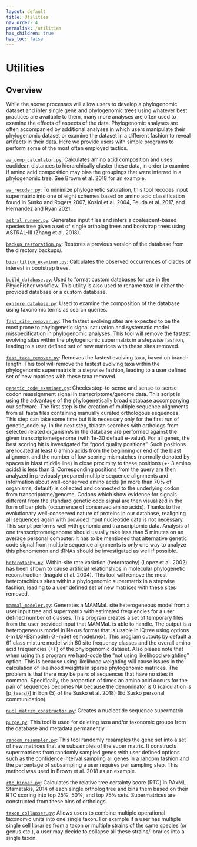 ```yaml
---
layout: default
title: Utilities
nav_order: 4
permalink: /utilities
has_children: true
has_toc: false
---
```


# Utilities
## Overview
While the above processes will allow users to develop a phylogenomic dataset and infer single gene and phylogenomic trees using whatever best practices are available to them, many more analyses are often used to examine the effects of aspects of the data. Phylogenomic analyses are often accompanied by additional analyses in which users manipulate their phylogenomic dataset or examine the dataset in a different fashion to reveal artifacts in their data. Here we provide users with simple programs to perform some of the most often employed tactics.

[`aa_comp_calculator.py`](https://thebrownlab.github.io/phylofisher-pages/utilities/aa-comp-calculator): Calculates amino acid composition and uses euclidean distances to hierarchically cluster these data, in order to examine if amino acid composition may bias the groupings that were inferred in a phylogenomic tree. See Brown et al. 2018 for an example.

[`aa_recoder.py`](https://thebrownlab.github.io/phylofisher-pages/utilities/aa_recoder): To minimize phylogenetic saturation, this tool recodes input supermatrix into one of eight schemes based on amino acid classification found in Susko and Rogers 2007, Kosiol et al. 2004, Feuda et al. 2017, and Hernandez and Ryan 2021.

[`astral_runner.py`](https://thebrownlab.github.io/phylofisher-pages/utilities/astral-runner): Generates input files and infers a coalescent-based species tree given a set of single ortholog trees and bootstrap trees using ASTRAL-III (Zhang et al. 2018).

[`backup_restoration.py`](https://thebrownlab.github.io/phylofisher-pages/utilities/backup-restoration): Restores a previous version of the database from the directory backups/.

[`bipartition_examiner.py`](https://thebrownlab.github.io/phylofisher-pages/utilities/bipartition-examiner): Calculates the observed occurrences of clades of interest in bootstrap trees.

[`build_database.py`](https://thebrownlab.github.io/phylofisher-pages/utilities/build-database): Used to format custom databases for use in the PhyloFisher workflow. This utility is also used to rename taxa in either the provided database or a custom database.

[`explore_database.py`](https://thebrownlab.github.io/phylofisher-pages/utilities/explore-database): Used to examine the composition of the database using taxonomic terms as search queries.

[`fast_site_remover.py`](https://thebrownlab.github.io/phylofisher-pages/utilities/fast-site-remover): The fastest evolving sites are expected to be the most prone to phylogenetic signal saturation and systematic model misspecification in phylogenomic analyses. This tool will remove the fastest evolving sites within the phylogenomic supermatrix in a stepwise fashion, leading to a user defined set of new matrices with these sites removed.

[`fast_taxa_remover.py`](https://thebrownlab.github.io/phylofisher-pages/utilities/fast-taxa-remover): Removes the fastest evolving taxa, based on branch length. This tool will remove the fastest evolving taxa within the phylogenomic supermatrix in a stepwise fashion, leading to a user defined set of new matrices with these taxa removed.

[`genetic_code_examiner.py`](https://thebrownlab.github.io/phylofisher-pages/utilities/genetic-code-examiner): Checks stop-to-sense and sense-to-sense codon reassignment signal in transcriptome/genome data. This script is using the advantage of the phylogenetically broad database accompanying our software. The first step is the creation of multiple sequence alignments from all fasta files containing manually curated orthologous sequences. This step can take some time but it is necessary only for the first run of genetic_code.py. In the next step, tblastn searches with orthologs from selected related organism/s in the database are performed against the given transcriptome/genome (with 1e-30 default e-value). For all genes, the best scoring hit is investigated for “good quality positions”. Such positions are located at least 6 amino acids from the beginning or end of the blast alignment and the number of low scoring mismatches (normally denoted by spaces in blast middle line) in close proximity to these positions (+- 3 amino acids) is less than 3. Corresponding positions from the query are then analyzed in previously prepared multiple sequence alignments and information about
well-conserved amino acids (in more than 70% of organisms, default) is collected and connected to the underlying codon from transcriptome/genome. Codons which show evidence for signals different from the standard genetic code signal are then visualized in the form of bar plots (occurrence of conserved amino acids). Thanks to the evolutionary well-conserved nature of proteins in our database, realigning all sequences again with provided input nucleotide data is not necessary. This script performs well with
genomic and transcriptomic data. Analysis of one transcriptome/genome should usually take less than 5 minutes on an average personal computer. It has to be mentioned that alternative genetic code signal from multiple sequence alignments is only one way to analyze this phenomenon and tRNAs should be investigated as well if possible.

[`heterotachy.py`](https://thebrownlab.github.io/phylofisher-pages/utilities/heterotachy): Within-site rate variation (heterotachy) (Lopez et al. 2002) has been shown to cause artificial relationships in molecular phylogenetic reconstruction (Inagaki et al. 2004). This tool will remove the most heterotachious sites within a phylogenomic supermatrix in a stepwise fashion, leading to a user defined set of new matrices with these sites removed.

[`mammal_modeler.py`](https://thebrownlab.github.io/phylofisher-pages/utilities/mammal-modeler): Generates a MAMMaL site heterogeneous model from a user input tree and supermatrix with estimated frequencies for a user defined number of classes. This program creates a set of temporary files from the user provided input that MAMMaL is able to handle. The output is a heterogeneous model in Nexus format that is usable in IQtree using options (-m LG+ESmodel+G -mdef esmodel.nex). This program outputs by default a 61 class mixture model with 60 site frequency classes and the overall amino acid frequencies (+F) of the phylogenomic dataset. Also please note that when using this program we hard-code the “not using likelihood weighting” option. This is because using likelihood weighting will cause issues in the calculation of likelihood weights in sparse phylogenomic matrices. The problem is that there may be pairs of sequences that have no sites in common. Specifically, the proportion of times an amino acid occurs for the pair of sequences becomes NA because the denominator is 0 (calculation is [p_{aa;sj}] in Eqn (5) of the Susko et al. 2018) (Ed Susko personal communication).

[`nucl_matrix_constructor.py`](https://thebrownlab.github.io/phylofisher-pages/utilities/nucl_matrix_constructor): Creates a nucleotide sequence supermatrix

[`purge.py`](https://thebrownlab.github.io/phylofisher-pages/utilities/purge): This tool is used for deleting taxa and/or taxonomic groups from the database and metadata permanently.

[`random_resampler.py`](https://thebrownlab.github.io/phylofisher-pages/utilities/random_resampler): This tool randomly resamples the gene set into a set of new matrices that are subsamples of the super matrix. It constructs supermatrices from randomly sampled genes with user defined options such as the confidence interval sampling all genes in a random fashion and the percentage of subsampling a user requires per sampling step. This method was used in Brown et al. 2018 as an example.

[`rtc_binner.py`](https://thebrownlab.github.io/phylofisher-pages/utilities/rtc_binner): Calculates the relative tree certainty score (RTC) in RAxML Stamatakis, 2014 of each single ortholog tree and bins them based on their RTC scoring into top 25%, 50%, and top 75% sets. Supermatrices are constructed from these bins of orthologs.

[`taxon_collapser.py`](https://thebrownlab.github.io/phylofisher-pages/utilities/taxon_collapser): Allows users to combine multiple operational taxonomic units into one single taxon. For example if a user has multiple single cell libraries from a taxon or multiple strains of the same species (or genus etc.), a user may decide to collapse all these strains/libraries into a single taxon.